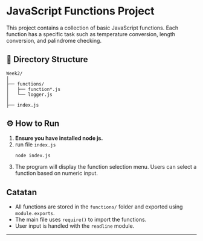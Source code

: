 # JavaScript Functions Project

This project contains a collection of basic JavaScript functions. Each function has a specific task such as temperature conversion, length conversion, and palindrome checking.

## 📁 Directory Structure

```
Week2/
│
├── functions/
│   ├── function*.js      
│   └── logger.js         
│
├── index.js 
```

## ⚙️ How to Run

1. **Ensure you have installed node js.**
2. run file `index.js`
   ```bash
   node index.js
   ```
3. The program will display the function selection menu. Users can select a function based on numeric input.

## Catatan
- All functions are stored in the `functions/` folder and exported using `module.exports`.
- The main file uses `require()` to import the functions.
- User input is handled with the `readline` module.
---
